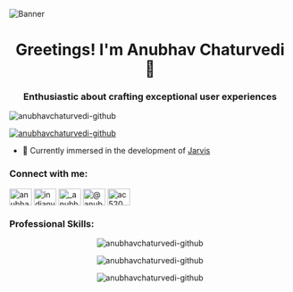 ![Banner](https://github.com/AnubhavChaturvedi-GitHub/AnubhavChaturvedi-GitHub/blob/main/S%20(1).gif)

<h1 align="center">Greetings! I'm Anubhav Chaturvedi 👋</h1>

<h3 align="center">Enthusiastic about crafting exceptional user experiences</h3>

<p align="left"> <img src="https://komarev.com/ghpvc/?username=anubhavchaturvedi-github&label=Profile%20views&color=0e75b6&style=flat" alt="anubhavchaturvedi-github" /> </p>

<p align="left"> <a href="https://github.com/ryo-ma/github-profile-trophy"><img src="https://github-profile-trophy.vercel.app/?username=anubhavchaturvedi-github" alt="anubhavchaturvedi-github" /></a> </p>

- 🔭 Currently immersed in the development of [Jarvis](https://github.com/AnubhavChaturvedi-GitHub/J.A.R.V.I.S..git)

<h3 align="left">Connect with me:</h3>
<p align="left">
<a href="https://linkedin.com/in/anubhav-chaturvedi-" target="blank"><img align="center" src="https://raw.githubusercontent.com/rahuldkjain/github-profile-readme-generator/master/src/images/icons/Social/linked-in-alt.svg" alt="anubhav-chaturvedi-" height="30" width="40" /></a>
<a href="https://fb.com/indianyoutuberandsoftwaredevloper" target="blank"><img align="center" src="https://raw.githubusercontent.com/rahuldkjain/github-profile-readme-generator/master/src/images/icons/Social/facebook.svg" alt="indianyoutuberandsoftwaredevloper" height="30" width="40" /></a>
<a href="https://instagram.com/_anubhav__chaturvedi_" target="blank"><img align="center" src="https://raw.githubusercontent.com/rahuldkjain/github-profile-readme-generator/master/src/images/icons/Social/instagram.svg" alt="_anubhav__chaturvedi_" height="30" width="40" /></a>
<a href="https://www.youtube.com/c/@anubhav_chaturvedi" target="blank"><img align="center" src="https://raw.githubusercontent.com/rahuldkjain/github-profile-readme-generator/master/src/images/icons/Social/youtube.svg" alt="@anubhav_chaturvedi" height="30" width="40" /></a>
<a href="https://www.leetcode.com/ac520/" target="blank"><img align="center" src="https://raw.githubusercontent.com/rahuldkjain/github-profile-readme-generator/master/src/images/icons/Social/leet-code.svg" alt="ac520" height="30" width="40" /></a>
</p>

<h3 align="left">Professional Skills:</h3>
<p align="left"> 
<!-- Add your icons and links here -->
</p>

<p align="center">
  <img src="https://github-readme-stats.vercel.app/api/top-langs?username=anubhavchaturvedi-github&show_icons=true&locale=en&layout=compact" alt="anubhavchaturvedi-github" />
</p>

<p align="center">
  <img src="https://github-readme-stats.vercel.app/api?username=anubhavchaturvedi-github&show_icons=true&locale=en" alt="anubhavchaturvedi-github" />
</p>

<p align="center">
  <img src="https://github-readme-streak-stats.herokuapp.com/?user=anubhavchaturvedi-github&" alt="anubhavchaturvedi-github" />
</p>
